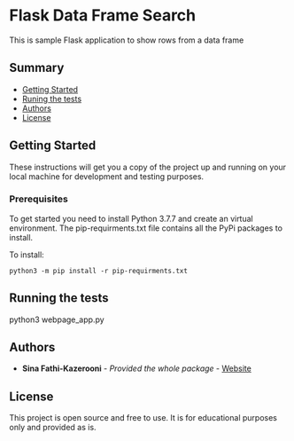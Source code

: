 # Flask Data Frame Search

This is sample Flask application to show rows from a data frame

## Summary

  - [Getting Started](#getting-started)
  - [Runing the tests](#running-the-tests)
  - [Authors](#authors)
  - [License](#license)

## Getting Started

These instructions will get you a copy of the project up and running on
your local machine for development and testing purposes. 
### Prerequisites

To get started you need to install Python 3.7.7 and create an virtual environment.
The pip-requirments.txt file contains all the PyPi packages to install. 

To install:

    python3 -m pip install -r pip-requirments.txt

## Running the tests

python3 webpage_app.py

## Authors

  - **Sina Fathi-Kazerooni** - *Provided the whole package* -
    [Website](https://sinafathi.com)


## License

This project is open source and free to use. It is for educational purposes only and provided as is.